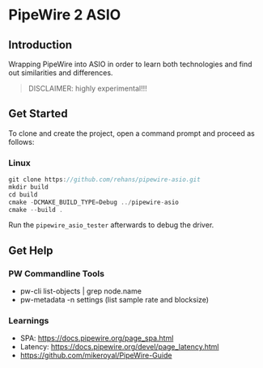 # PipeWire 2 ASIO

## Introduction

Wrapping PipeWire into ASIO in order to learn both technologies and find out similarities and differences.

> DISCLAIMER: highly experimental!!!

## Get Started

To clone and create the project, open a command prompt and proceed as follows:

### Linux

```cpp 
git clone https://github.com/rehans/pipewire-asio.git
mkdir build
cd build
cmake -DCMAKE_BUILD_TYPE=Debug ../pipewire-asio
cmake --build .
```

Run the `pipewire_asio_tester` afterwards to debug the driver.

## Get Help

###  PW Commandline Tools

* pw-cli list-objects | grep node.name
* pw-metadata -n settings (list sample rate and blocksize)

### Learnings

* SPA: https://docs.pipewire.org/page_spa.html
* Latency: https://docs.pipewire.org/devel/page_latency.html
* https://github.com/mikeroyal/PipeWire-Guide

